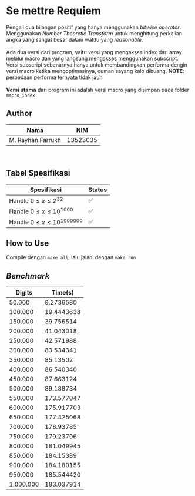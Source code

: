 # Se mettre Requiem

Pengali dua bilangan positif yang hanya menggunakan *bitwise operator*. Menggunakan *Number Theoretic Transform* untuk menghitung perkalian angka yang sangat besar dalam waktu yang *reasonable*. <br><br>
Ada dua versi dari program, yaitu versi yang mengakses index dari array melalui macro dan yang langsung mengakses menggunakan subscript. Versi subscript sebenarnya hanya untuk membandingkan performa dengin versi macro ketika mengoptimasinya, cuman sayang kalo dibuang. **NOTE**: perbedaan performa ternyata tidak jauh<br><br>
**Versi utama** dari program ini adalah versi macro yang disimpan pada folder `macro_index`

## Author
| Nama              | NIM      |
| ----------------- | -------- |
| M. Rayhan Farrukh | 13523035 |

<br>

## Tabel Spesifikasi
| Spesifikasi          | Status |
| -------------------- | ------ |
| Handle $0 \leq x \leq 2^{32}$  | ✅ |
| Handle $0 \leq x \leq 10^{1000}$         | ✅ |
| Handle $0 \leq x \leq 10^{1000000}$    |  ✅ |


## How to Use
Compile dengan `make all`, lalu jalani dengan `make run`

## *Benchmark*
| Digits | Time(s) |
| ---- | ------ |
|50.000  |	9.2736580  |
|100.000 |	19.4443638 |
|150.000 |	39.756514  |
|200.000 |	41.043018  |
|250.000 |	42.571988  |
|300.000 |	83.534341  |
|350.000 |	85.13502   |
|400.000 |	86.540340  |
|450.000 |	87.663124  |
|500.000 |	89.188734  |
|550.000 |	173.577047 |
|600.000 |	175.917703 |
|650.000 |	177.425068 |
|700.000 |	178.93785  |
|750.000 |	179.23796  |
|800.000 |	181.049945 |
|850.000 |	184.15389  |
|900.000 |	184.180155 |
|950.000 |	185.544420 |
|1.000.000 |	183.037914 |